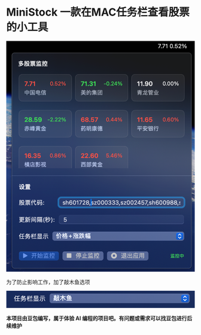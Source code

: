 #  MiniStock 一款在MAC任务栏查看股票的小工具

![](https://github.com/LambdaExpression/MiniStock/blob/main/image/03.png?raw=true)

为了防止影响工作，加了敲木鱼选项

![](https://github.com/LambdaExpression/MiniStock/blob/main/image/02.png?raw=true)

**本项目由豆包编写，属于体验 AI 编程的项目吧。有问题或需求可以找豆包进行后续维护**

